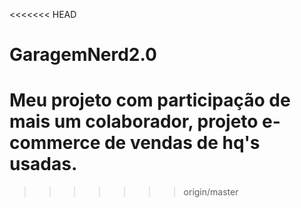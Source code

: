 <<<<<<< HEAD
# GaragemNerd2.0
Meu projeto com participação de mais um colaborador, projeto e-commerce de vendas de hq's usadas.
=======

>>>>>>> origin/master
